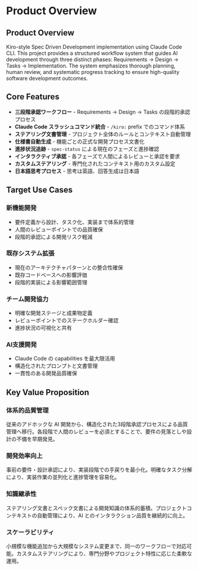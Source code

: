 # Product Overview

## Product Overview

Kiro-style Spec Driven Development implementation using Claude Code CLI. This project provides a structured workflow system that guides AI development through three distinct phases: Requirements → Design → Tasks → Implementation. The system emphasizes thorough planning, human review, and systematic progress tracking to ensure high-quality software development outcomes.

## Core Features

- **三段階承認ワークフロー** - Requirements → Design → Tasks の段階的承認プロセス
- **Claude Code スラッシュコマンド統合** - `/kiro:` prefix でのコマンド体系
- **ステアリング文書管理** - プロジェクト全体のルールとコンテキスト自動管理
- **仕様書自動生成** - 機能ごとの正式な開発プロセス文書化
- **進捗状況追跡** - `spec-status` による現在のフェーズと進捗確認
- **インタラクティブ承認** - 各フェーズで人間によるレビューと承認を要求
- **カスタムステアリング** - 専門化されたコンテキスト用のカスタム設定
- **日本語思考プロセス** - 思考は英語、回答生成は日本語

## Target Use Cases

### 新機能開発
- 要件定義から設計、タスク化、実装まで体系的管理
- 人間のレビューポイントでの品質確保
- 段階的承認による開発リスク軽減

### 既存システム拡張  
- 現在のアーキテクチャパターンとの整合性確保
- 既存コードベースへの影響評価
- 段階的実装による影響範囲管理

### チーム開発協力
- 明確な開発ステージと成果物定義
- レビューポイントでのステークホルダー確認
- 進捗状況の可視化と共有

### AI支援開発
- Claude Code の capabilities を最大限活用
- 構造化されたプロンプトと文書管理
- 一貫性のある開発品質確保

## Key Value Proposition

### 体系的品質管理
従来のアドホックな AI 開発から、構造化された3段階承認プロセスによる品質管理へ移行。各段階で人間のレビューを必須とすることで、要件の見落としや設計の不備を早期発見。

### 開発効率向上
事前の要件・設計承認により、実装段階での手戻りを最小化。明確なタスク分解により、実装作業の並列化と進捗管理を容易化。

### 知識継承性
ステアリング文書とスペック文書による開発知識の体系的蓄積。プロジェクトコンテキストの自動管理により、AI とのインタラクション品質を継続的に向上。

### スケーラビリティ
小規模な機能追加から大規模なシステム変更まで、同一のワークフローで対応可能。カスタムステアリングにより、専門分野やプロジェクト特性に応じた柔軟な運用。